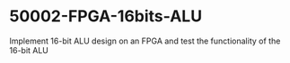 # 50002-FPGA-16bits-ALU
Implement 16-bit ALU design on an FPGA and test the functionality of the 16-bit ALU
